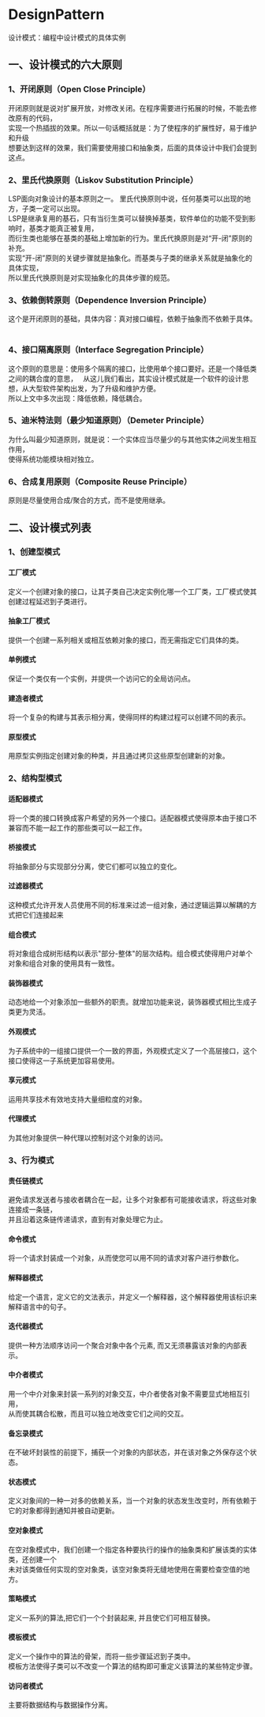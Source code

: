 # DesignPattern
设计模式：编程中设计模式的具体实例 
## 一、设计模式的六大原则  
### 1、开闭原则（Open Close Principle）  
开闭原则就是说对扩展开放，对修改关闭。在程序需要进行拓展的时候，不能去修改原有的代码，  
实现一个热插拔的效果。所以一句话概括就是：为了使程序的扩展性好，易于维护和升级  
想要达到这样的效果，我们需要使用接口和抽象类，后面的具体设计中我们会提到这点。  
### 2、里氏代换原则（Liskov Substitution Principle）  
LSP面向对象设计的基本原则之一。 里氏代换原则中说，任何基类可以出现的地方，子类一定可以出现。   
LSP是继承复用的基石，只有当衍生类可以替换掉基类，软件单位的功能不受到影响时，基类才能真正被复用，  
而衍生类也能够在基类的基础上增加新的行为。里氏代换原则是对“开-闭”原则的补充。  
实现“开-闭”原则的关键步骤就是抽象化。而基类与子类的继承关系就是抽象化的具体实现，  
所以里氏代换原则是对实现抽象化的具体步骤的规范。  
### 3、依赖倒转原则（Dependence Inversion Principle）  
这个是开闭原则的基础，具体内容：真对接口编程，依赖于抽象而不依赖于具体。  
### 4、接口隔离原则（Interface Segregation Principle）  
这个原则的意思是：使用多个隔离的接口，比使用单个接口要好。还是一个降低类之间的耦合度的意思，  
从这儿我们看出，其实设计模式就是一个软件的设计思想，从大型软件架构出发，为了升级和维护方便。  
所以上文中多次出现：降低依赖，降低耦合。  
### 5、迪米特法则（最少知道原则）（Demeter Principle）   
为什么叫最少知道原则，就是说：一个实体应当尽量少的与其他实体之间发生相互作用，  
使得系统功能模块相对独立。  
### 6、合成复用原则（Composite Reuse Principle）  
原则是尽量使用合成/聚合的方式，而不是使用继承。   
## 二、设计模式列表    
### 1、创建型模式  
#### 工厂模式
定义一个创建对象的接口，让其子类自己决定实例化哪一个工厂类，工厂模式使其创建过程延迟到子类进行。  
#### 抽象工厂模式
提供一个创建一系列相关或相互依赖对象的接口，而无需指定它们具体的类。  
#### 单例模式
保证一个类仅有一个实例，并提供一个访问它的全局访问点。  
#### 建造者模式
将一个复杂的构建与其表示相分离，使得同样的构建过程可以创建不同的表示。  
#### 原型模式
用原型实例指定创建对象的种类，并且通过拷贝这些原型创建新的对象。  
### 2、结构型模式  
#### 适配器模式
将一个类的接口转换成客户希望的另外一个接口。适配器模式使得原本由于接口不兼容而不能一起工作的那些类可以一起工作。  
#### 桥接模式
将抽象部分与实现部分分离，使它们都可以独立的变化。  
#### 过滤器模式
这种模式允许开发人员使用不同的标准来过滤一组对象，通过逻辑运算以解耦的方式把它们连接起来  
#### 组合模式
将对象组合成树形结构以表示"部分-整体"的层次结构。组合模式使得用户对单个对象和组合对象的使用具有一致性。  
#### 装饰器模式
动态地给一个对象添加一些额外的职责。就增加功能来说，装饰器模式相比生成子类更为灵活。  
#### 外观模式
为子系统中的一组接口提供一个一致的界面，外观模式定义了一个高层接口，这个接口使得这一子系统更加容易使用。  
#### 享元模式
运用共享技术有效地支持大量细粒度的对象。  
#### 代理模式
为其他对象提供一种代理以控制对这个对象的访问。  
### 3、行为模式  
#### 责任链模式
避免请求发送者与接收者耦合在一起，让多个对象都有可能接收请求，将这些对象连接成一条链，  
并且沿着这条链传递请求，直到有对象处理它为止。  
#### 命令模式
将一个请求封装成一个对象，从而使您可以用不同的请求对客户进行参数化。  
#### 解释器模式
给定一个语言，定义它的文法表示，并定义一个解释器，这个解释器使用该标识来解释语言中的句子。  
#### 迭代器模式
提供一种方法顺序访问一个聚合对象中各个元素, 而又无须暴露该对象的内部表示。  
#### 中介者模式
用一个中介对象来封装一系列的对象交互，中介者使各对象不需要显式地相互引用，  
从而使其耦合松散，而且可以独立地改变它们之间的交互。 
#### 备忘录模式
在不破坏封装性的前提下，捕获一个对象的内部状态，并在该对象之外保存这个状态。  
#### 状态模式
定义对象间的一种一对多的依赖关系，当一个对象的状态发生改变时，所有依赖于它的对象都得到通知并被自动更新。  
#### 空对象模式
在空对象模式中，我们创建一个指定各种要执行的操作的抽象类和扩展该类的实体类，还创建一个  
未对该类做任何实现的空对象类，该空对象类将无缝地使用在需要检查空值的地方。  
#### 策略模式
定义一系列的算法,把它们一个个封装起来, 并且使它们可相互替换。  
#### 模板模式
定义一个操作中的算法的骨架，而将一些步骤延迟到子类中。  
模板方法使得子类可以不改变一个算法的结构即可重定义该算法的某些特定步骤。  
#### 访问者模式
主要将数据结构与数据操作分离。  


